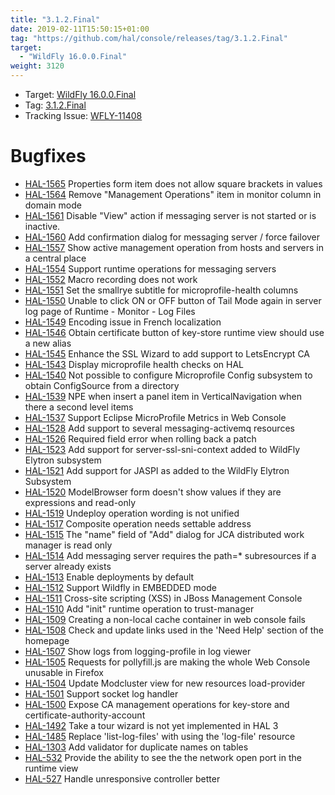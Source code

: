```yaml
---
title: "3.1.2.Final"
date: 2019-02-11T15:50:15+01:00
tag: "https://github.com/hal/console/releases/tag/3.1.2.Final"
target: 
  - "WildFly 16.0.0.Final"
weight: 3120
---
```

- Target: [WildFly 16.0.0.Final](http://wildfly.org/news/2019/02/27/WildFly16-Final-Released/)
- Tag: [3.1.2.Final](https://github.com/hal/console/releases/tag/3.1.2.Final)
- Tracking Issue: [WFLY-11408](https://issues.jboss.org/browse/WFLY-11408)

# Bugfixes

- [HAL-1565](https://issues.jboss.org/browse/HAL-1565) Properties form item does not allow square brackets in values   
- [HAL-1564](https://issues.jboss.org/browse/HAL-1564) Remove "Management Operations" item in monitor column in domain mode    
- [HAL-1561](https://issues.jboss.org/browse/HAL-1561) Disable "View" action if messaging server is not started or is inactive.
- [HAL-1560](https://issues.jboss.org/browse/HAL-1560) Add confirmation dialog for messaging server / force failover  
- [HAL-1557](https://issues.jboss.org/browse/HAL-1557) Show active management operation from hosts and servers in a central place   
- [HAL-1554](https://issues.jboss.org/browse/HAL-1554) Support runtime operations for messaging servers     
- [HAL-1552](https://issues.jboss.org/browse/HAL-1552) Macro recording does not work   
- [HAL-1551](https://issues.jboss.org/browse/HAL-1551) Set the smallrye subtitle for microprofile-health columns   
- [HAL-1550](https://issues.jboss.org/browse/HAL-1550) Unable to click ON or OFF button of Tail Mode again in server log page of Runtime - Monitor - Log Files
- [HAL-1549](https://issues.jboss.org/browse/HAL-1549) Encoding issue in French localization   
- [HAL-1546](https://issues.jboss.org/browse/HAL-1546) Obtain certificate button of key-store runtime view should use a new alias  
- [HAL-1545](https://issues.jboss.org/browse/HAL-1545) Enhance the SSL Wizard to add support to LetsEncrypt CA  
- [HAL-1543](https://issues.jboss.org/browse/HAL-1543) Display microprofile health checks on HAL    
- [HAL-1540](https://issues.jboss.org/browse/HAL-1540) Not possible to configure Microprofile Config subsystem to obtain ConfigSource from a directory
- [HAL-1539](https://issues.jboss.org/browse/HAL-1539) NPE when insert a panel item in VerticalNavigation when there a second level items  
- [HAL-1537](https://issues.jboss.org/browse/HAL-1537) Support Eclipse MicroProfile Metrics in Web Console  
- [HAL-1528](https://issues.jboss.org/browse/HAL-1528) Add support to several messaging-activemq resources  
- [HAL-1526](https://issues.jboss.org/browse/HAL-1526) Required field error when rolling back a patch  
- [HAL-1523](https://issues.jboss.org/browse/HAL-1523) Add support for server-ssl-sni-context added to WildFly Elytron subsystem    
- [HAL-1521](https://issues.jboss.org/browse/HAL-1521) Add support for JASPI as added to the WildFly Elytron Subsystem  
- [HAL-1520](https://issues.jboss.org/browse/HAL-1520) ModelBrowser form doesn't show values if they are expressions and read-only     
- [HAL-1519](https://issues.jboss.org/browse/HAL-1519) Undeploy operation wording is not unified
- [HAL-1517](https://issues.jboss.org/browse/HAL-1517) Composite operation needs settable address    
- [HAL-1515](https://issues.jboss.org/browse/HAL-1515) The "name" field of "Add" dialog for JCA distributed work manager is read only  
- [HAL-1514](https://issues.jboss.org/browse/HAL-1514) Add messaging server requires the path=* subresources if a server already exists
- [HAL-1513](https://issues.jboss.org/browse/HAL-1513) Enable deployments by default
- [HAL-1512](https://issues.jboss.org/browse/HAL-1512) Support Wildfly in EMBEDDED mode
- [HAL-1511](https://issues.jboss.org/browse/HAL-1511) Cross-site scripting (XSS) in JBoss Management Console
- [HAL-1510](https://issues.jboss.org/browse/HAL-1510) Add "init" runtime operation to trust-manager    
- [HAL-1509](https://issues.jboss.org/browse/HAL-1509) Creating a non-local cache container in web console fails   
- [HAL-1508](https://issues.jboss.org/browse/HAL-1508) Check and update links used in the 'Need Help' section of the homepage     
- [HAL-1507](https://issues.jboss.org/browse/HAL-1507) Show logs from logging-profile in log viewer     
- [HAL-1505](https://issues.jboss.org/browse/HAL-1505) Requests for pollyfill.js are making the whole Web Console unusable in Firefox
- [HAL-1504](https://issues.jboss.org/browse/HAL-1504) Update Modcluster view for new resources load-provider
- [HAL-1501](https://issues.jboss.org/browse/HAL-1501) Support socket log handler
- [HAL-1500](https://issues.jboss.org/browse/HAL-1500) Expose CA management operations for key-store and certificate-authority-account  
- [HAL-1492](https://issues.jboss.org/browse/HAL-1492) Take a tour wizard is not yet implemented in HAL 3  
- [HAL-1485](https://issues.jboss.org/browse/HAL-1485) Replace 'list-log-files' with using the 'log-file' resource    
- [HAL-1303](https://issues.jboss.org/browse/HAL-1303) Add validator for duplicate names on tables
- [HAL-532](https://issues.jboss.org/browse/HAL-532) Provide the ability to see the the network open port in the runtime view  
- [HAL-527](https://issues.jboss.org/browse/HAL-527) Handle unresponsive controller better

